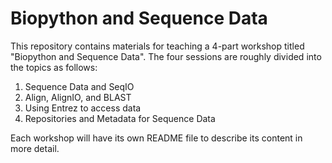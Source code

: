 # Biopython and Sequence Data

This repository contains materials for teaching a 4-part workshop titled "Biopython and Sequence Data". The four sessions are roughly divided into the topics as follows:

1. Sequence Data and SeqIO
2. Align, AlignIO, and BLAST
3. Using Entrez to access data
4. Repositories and Metadata for Sequence Data

Each workshop will have its own README file to describe its content in more detail.  
